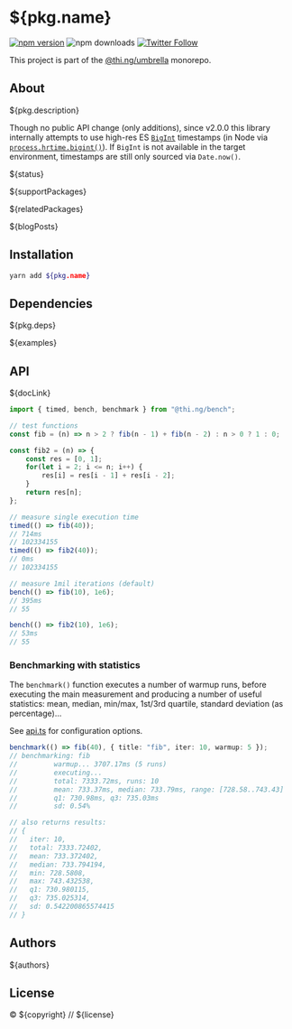# ${pkg.name}

[![npm version](https://img.shields.io/npm/v/${pkg.name}.svg)](https://www.npmjs.com/package/${pkg.name})
![npm downloads](https://img.shields.io/npm/dm/${pkg.name}.svg)
[![Twitter Follow](https://img.shields.io/twitter/follow/thing_umbrella.svg?style=flat-square&label=twitter)](https://twitter.com/thing_umbrella)

This project is part of the
[@thi.ng/umbrella](https://github.com/thi-ng/umbrella/) monorepo.

<!-- TOC -->

## About

${pkg.description}

Though no public API change (only additions), since v2.0.0 this library
internally attempts to use high-res ES
[`BigInt`](https://developer.mozilla.org/en-US/docs/Web/JavaScript/Reference/Global_Objects/BigInt)
timestamps (in Node via
[`process.hrtime.bigint()`](https://nodejs.org/dist/latest-v12.x/docs/api/process.html#process_process_hrtime_bigint)).
If `BigInt` is not available in the target environment, timestamps are
still only sourced via `Date.now()`.

${status}

${supportPackages}

${relatedPackages}

${blogPosts}

## Installation

```bash
yarn add ${pkg.name}
```

## Dependencies

${pkg.deps}

${examples}

## API

${docLink}

```ts
import { timed, bench, benchmark } from "@thi.ng/bench";

// test functions
const fib = (n) => n > 2 ? fib(n - 1) + fib(n - 2) : n > 0 ? 1 : 0;

const fib2 = (n) => {
    const res = [0, 1];
    for(let i = 2; i <= n; i++) {
        res[i] = res[i - 1] + res[i - 2];
    }
    return res[n];
};

// measure single execution time
timed(() => fib(40));
// 714ms
// 102334155
timed(() => fib2(40));
// 0ms
// 102334155

// measure 1mil iterations (default)
bench(() => fib(10), 1e6);
// 395ms
// 55

bench(() => fib2(10), 1e6);
// 53ms
// 55
```

### Benchmarking with statistics

The `benchmark()` function executes a number of warmup runs, before
executing the main measurement and producing a number of useful
statistics: mean, median, min/max, 1st/3rd quartile, standard deviation
(as percentage)...

See
[api.ts](https://github.com/thi-ng/umbrella/tree/master/packages/bench/src/api.ts)
for configuration options.

```ts
benchmark(() => fib(40), { title: "fib", iter: 10, warmup: 5 });
// benchmarking: fib
//         warmup... 3707.17ms (5 runs)
//         executing...
//         total: 7333.72ms, runs: 10
//         mean: 733.37ms, median: 733.79ms, range: [728.58..743.43]
//         q1: 730.98ms, q3: 735.03ms
//         sd: 0.54%

// also returns results:
// {
//   iter: 10,
//   total: 7333.72402,
//   mean: 733.372402,
//   median: 733.794194,
//   min: 728.5808,
//   max: 743.432538,
//   q1: 730.980115,
//   q3: 735.025314,
//   sd: 0.542200865574415
// }
```

## Authors

${authors}

## License

&copy; ${copyright} // ${license}
